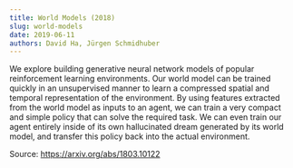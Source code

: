 ```yaml
---
title: World Models (2018)
slug: world-models
date: 2019-06-11
authors: David Ha, Jürgen Schmidhuber
---
```


We explore building generative neural network models of popular reinforcement learning environments. Our world model can be trained quickly in an unsupervised manner to learn a compressed spatial and temporal representation of the environment. By using features extracted from the world model as inputs to an agent, we can train a very compact and simple policy that can solve the required task. We can even train our agent entirely inside of its own hallucinated dream generated by its world model, and transfer this policy back into the actual environment.

Source: <https://arxiv.org/abs/1803.10122>
